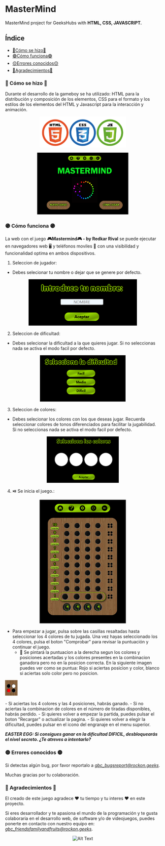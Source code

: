 # MasterMind
MasterMind project for GeeksHubs with **HTML, CSS, JAVASCRIPT.**


## Índice

- [🔵Cómo se hizo🔵](#cómo-se-hizo)
- [🟣Cómo funciona🟣](#cómo-funciona)
- [🟡Errores conocidos🟡](#errores-conocidos)
- [🔴Agradecimientos🔴](#agradecimientos)


### 🔵 Cómo se hizo 🔵

Durante el desarrollo de la gameboy se ha utilizado: HTML para la distribución y composición de los elementos, CSS para el formato y los estilos de los elementos del HTML y Javascript para la interacción y animación.

<p align="center">
<img src="https://raw.githubusercontent.com/RedkarRiv/GH_FSD_GBC/master/img/html1.png"  width="" height="100"></p>


<p align="center">
<img src="img/ejemHome.png"  width="" height="200">

</p>



### 🟣 Cómo funciona 🟣

La web con el juego **🎮Mastermind🎮 - by Redkar Rival** se puede ejecutar en navegadores web 🖥️ y teléfonos moviles 📱 con una visibilidad y funcionalidad optima en ambos dispositivos.

1. Seleccion de jugador:
- Debes selecionar tu nombre o dejar que se genere por defecto.
<p align="center">
<img src="img/ejemName.png"  width="" height="150">
</p>

2. Seleccion de dificultad:
- Debes selecionar la dificultad a la que quieres jugar. Si no seleccionas nada se activa el modo facil por defecto.
<p align="center">
<img src="img/ejemLevel.png"  width="" height="150">
</p>

3. Seleccion de colores:
- Debes selecionar los colores con los que deseas jugar. Recuerda seleccionar colores de tonos diferenciados para facilitar la jugabilidad. Si no seleccionas nada se activa el modo facil por defecto.

<p align="center">
<img src="img/ejemColors.png"  width="" height="150">
</p>

4. ⏯️ Se inicia el juego.:

<p align="center">
<img src="img/ejemBoard.png"  width="" height="400">
</p>

- Para empezar a jugar, pulsa sobre las casillas resaltadas hasta seleccionar los 4 colores de tu jugada. Una vez hayas seleccionado los 4 colores, pulsa el boton "Comprobar" para revisar la puntuación y continuar el juego.
    - 🚨 Se pintará la puntuacion a la derecha segun los colores y posiciones acertadas y los colores presentes en la combinacion ganadora pero no en la posicion correcta. En la siguiente imagen puedes ver como se puntua: Rojo si aciertas posicion y color, blanco si aciertas solo color pero no posicion. <p align="center">
<img src="img/ejemPunt.png"  width="40" height="50">
</p>
    - Si aciertas los 4 colores y las 4 posiciones, habrás ganado.
    - Si no aciertas la combinacion de colores en el número de tiradas disponibles, habrás perdido.
    - Si quieres volver a empezar la partida, puedes pulsar el boton "Recargar" o actualizar la pagina.
    - Si quieres volver a elegir la dificultad, puedes pulsar en el icono del engranaje en el menu superior.
    
***EASTER EGG: Si consigues ganar en la dificultad DIFICIL, desbloquearás el nivel secreto. ¿Te atreves a intentarlo?***

### 🟡 Errores conocidos 🟡

Si detectas algún bug, por favor reportalo a *gbc_bugsreport@rockon.geeks*.

Muchas gracias por tu colaboración.

### 🔴 Agradecimientos 🔴

El creado de este juego agradece ❤️ tu tiempo y tu interes ❤️ en este proyecto. 

Si eres desarrollador y te apasiona el mundo de la programación y te gusta colaboraria en el desarrollo web, de software y/o de videojuegos, puedes ponerte en contacto con nuestro equipo en: *gbc_friendsfamilyandfruits@rockon.geeks*.
<p align="center">
<img src="https://media.giphy.com/media/R6gvnAxj2ISzJdbA63/giphy-downsized.gif" alt="Alt Text" width="200px">
</p>